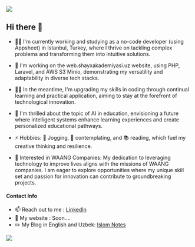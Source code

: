 ![](https://komarev.com/ghpvc/?username=IslomIlkhomov)

## Hi there 👋

- 👨‍🎓 I'm currently working and studying as a no-code developer (using Appsheet) in Istanbul, Turkey, where I thrive on tackling complex problems and transforming them into intuitive solutions.
- 🔬 I'm working on the web.shayxakademiyasi.uz website, using PHP, Laravel, and AWS S3 Minio, demonstrating my versatility and adaptability in diverse tech stacks.
- 🧑‍💻 In the meantime, I'm upgrading my skills in coding through continual learning and practical application, aiming to stay at the forefront of technological innovation.
- 🧠 I'm thrilled about the topic of AI in education, envisioning a future where intelligent systems enhance learning experiences and create personalized educational pathways.
- ⚡ Hobbies: 🏃 Jogging, 💭 contemplating, and 📚 reading, which fuel my creative thinking and resilience.

- 🚀 Interested in WAANG Companies: My dedication to leveraging technology to improve lives aligns with the missions of WAANG companies. I am eager to explore opportunities where my unique skill set and passion for innovation can contribute to groundbreaking projects.

#### Contact Info
- 📫 Reach out to me : [LinkedIn](https://www.linkedin.com/in/islomilkhomov/)
- 🚀 My website : Soon....
- ✏️ My Blog in English and Uzbek: [Islom Notes](https://t.me/Islom_Ilkhomov)

<a href="https://github.com/islomilkhomov/">
  <img align="center" src="https://github-readme-stats.vercel.app/api?username=islomilkhomov&count_private=true&show_icons=true&theme=tokyonight&include_all_commits=true" />
</a>
